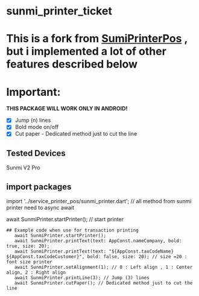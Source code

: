# sunmi_printer_ticket

 # This is a fork from [SumiPrinterPos]([https://pub.dev/packages/sunmi_printer](https://github.com/hueht21/SumiPrinterPos)) , but i implemented a lot of other features described below
 # Important: 
  **THIS PACKAGE WILL WORK ONLY IN ANDROID!**
  - [x] Jump (n) lines
  - [x] Bold mode on/off
  - [x] Cut paper - Dedicated method just to cut the line
## Tested Devices

Sunmi V2 Pro 

## import packages
   import '../service_printer_pos/sunmi_printer.dart';
// all method from sunmi printer need to async await

 await SunmiPrinter.startPrinter(); // start printer
 ```
## Example code when use for transaction printing
    await SunmiPrinter.startPrinter();
    await SunmiPrinter.printText(text: AppConst.nameCompany, bold: true, size: 20);
    await SunmiPrinter.printText(text: "${AppConst.taxCodeName} ${AppConst.taxCodeCustomer}", bold: false, size: 20); // size =20 : font size printer
    await SunmiPrinter.setAlignment(1); // 0 : Left align , 1 : Center align, 2 : Right align
    await SunmiPrinter.printLine(3); // Jump (3) lines
    await SunmiPrinter.cutPaper(); // Dedicated method just to cut the line
 
